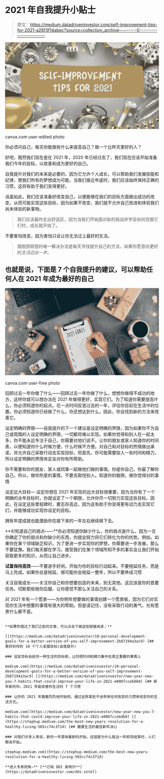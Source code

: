 # 2021 年自我提升小贴士

> 原文：<https://medium.datadriveninvestor.com/self-improvement-tips-for-2021-a26f3f14abec?source=collection_archive---------0----------------------->

![](img/cd13c91e42e38c0ed32cb61cfb636bb3.png)

canva.com user-edited photo

你必须问自己，每天你能做些什么来提高自己？做一个比昨天更好的人？

好吧，既然我们现在是在 2021 年，2020 年已经过去了，我们现在应该开始准备我们今年的目标，以改善和成为更好的自己。

自我提升对我们的未来是必要的，因为它允许个人成长，可以帮助我们发展技能和纪律，使我们所有的梦想成为可能，当我们接近年底时，我们应该始终保持正确的习惯，这将有助于我们变得更好。

话虽如此，我们应该准备好改变自己，以便能够在我们的目标方面做出成功的改变，从而可能实现这些目标，因为如果不改变，我们就不允许自己改进和体验我们尚未体验的新事物。

> 我们应该最终走出舒适区，因为当我们开始面对新的挑战并学会如何克服它们时，成长就开始了。

不要害怕改变，因为害怕只会让你无法过上最好的生活。

> 摆脱困顿感的唯一解决办法是每天寻找提升自己的方法，如果你愿意向更好的*生活迈出一步。*

## **也就是说，下面是 7 个自我提升的建议，可以帮助任何人在 2021 年成为最好的自己**

![](img/49e09fa96cb6f498b1fbe4707ce1d20a.png)

canva.com user-free photo

回顾过去一年你做了什么——回顾过去一年你做了什么，想想你做得不成功的地方，这样你就可以想办法在 2021 年做得更好，实现它们。为了知道你需要提高什么，你必须知道你的起点。花一点时间反思过去的一年，评估你目前在生活中的位置。你必须知道你已经做了什么，你还想达到什么，因此，你会找到新的方法来改善它。

设定明确的界限——自我提升的下一个建议是设定明确的界限，因为如果你不为自己或周围的人设定明确的界限，一切都将难以实现。如果你觉得和别人在一起太多，你不能永远专注于自己，你需要对他们说不。让你的朋友或家人知道你的时间表，以便知道你什么时候方便，什么时候不方便。对自己和对目标的热情做出承诺，并允许自己采取行动去实现目标，但首先，你可能需要投入一些时间和精力，所以设定明确的界限肯定会对你有所帮助。

你不需要和你的朋友、家人或同事一起做他们做的事情。你是你自己，你最了解你自己。所以，做你热爱的事情，不要去取悦别人。知道你的极限，做你觉得对的事情

设定远大目标— 设定你想在 2021 年实现的远大目标很重要，因为当你有了一个明确的全年目标时，你就设定了一个期限，允许你尽一切努力实现这些目标。因此，在设定这些里程碑时，要志存高远，因为这有助于你变得更有动力去实现它们，并能够成功实现你设定的目标。

拥有年度成就也能激励你在接下来的一年左右继续做下去。

**4)知道自己的弱点——**你必须知道你缺少什么，你的弱点是什么，因为一旦你确定了你的弱点和你缺少的东西，你就会努力将它们转化为你的优势。例如，如果你在某个领域缺乏知识，为了更进一步实现你的梦想，你需要进一步发展，那么不要犹豫。我们每天都在学习，接受我们在某个领域所知不多的事实会让我们开始获取更多的知识，从而让自己进步。

**试着保持高效**——不要游手好闲，开始为你的目标行动起来。不要拖延任务，而是马上完成。如果你总是拖延，很可能你会拖延一整年，所以不要养成习惯

关注自我成长——关注你自己和你想要创造的未来，别无其他。这应该是你的首要任务。切断那些拖你后腿、让你感觉不那么关注自己的关系。

对 2021 年有一个愿景——为你明年想要做的事情创建一个愿景板，因为它们对实现你生活中想要的事情有很大的帮助。但是请记住，没有采取行动的勇气，光有愿景什么都不是。

~~~~~~~~~~~~~~~~~~~~~~~~~~~~~~~~~~~~~~~

**如果你错过了我们之前的文章，可以点击下面这些链接阅读；**

[](https://medium.com/datadriveninvestor/10-personal-development-goals-for-a-better-version-of-you-self-improvement-2b87194a3ac9) [## 更好的你的 10 个个人发展目标(自我提升)

### 设定目标会给你一种生活的目标感，让你把时间和精力集中在真正重要的事情上

medium.com](https://medium.com/datadriveninvestor/10-personal-development-goals-for-a-better-version-of-you-self-improvement-2b87194a3ac9) [](https://medium.com/datadriveninvestor/new-year-new-you-7-habits-that-could-improve-your-life-in-2021-e006fccebdb8) [## 新年新的你，2021 年能改善你生活的 7 个习惯

### 让你的 2021 年轰轰烈烈地开始吧，通过去除某些不会带来任何改变的习惯来改变你的生活方式…

medium.com](https://medium.com/datadriveninvestor/new-year-new-you-7-habits-that-could-improve-your-life-in-2021-e006fccebdb8) [](https://stephup.medium.com/the-best-new-years-resolution-for-a-healthy-living-565cc74c371d) [## 健康生活的最佳新年决心

### 对我们许多人来说，新的一年意味着新的开始，这就是为什么每当一年即将结束时，人们都会开始…

stephup.medium.com](https://stephup.medium.com/the-best-new-years-resolution-for-a-healthy-living-565cc74c371d) 

**进入专家视角—** [**订阅 DDI 英特尔**](https://datadriveninvestor.com/ddi-intel)